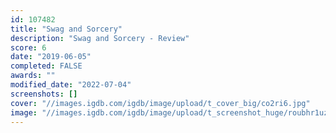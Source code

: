 ```yaml
---
id: 107482
title: "Swag and Sorcery"
description: "Swag and Sorcery - Review"
score: 6
date: "2019-06-05"
completed: FALSE
awards: ""
modified_date: "2022-07-04"
screenshots: []
cover: "//images.igdb.com/igdb/image/upload/t_cover_big/co2ri6.jpg"
image: "//images.igdb.com/igdb/image/upload/t_screenshot_huge/roubhr1uzmvuecbbbpxg.jpg"
---
```

